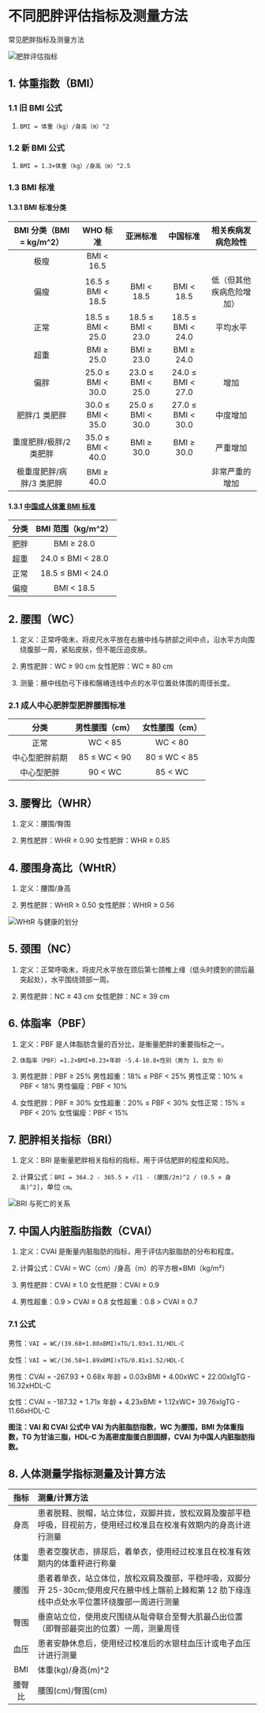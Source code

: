 # 不同肥胖评估指标及测量方法

常见肥胖指标及测量方法

![肥胖评估指标](/pics/10_1_fat_rules.jpeg)

## 1. 体重指数（BMI）

### 1.1 旧 BMI 公式

1. `BMI = 体重（kg）/身高（m）^2`

### 1.2 新 BMI 公式

1. `BMI = 1.3×体重（kg）/身高（m）^2.5`

### 1.3 BMI 标准

#### 1.3.1 BMI 标准分类

| BMI 分类（BMI = kg/m^2） |  WHO 标准         |  亚洲标准         |  中国标准         | 相关疾病发病危险性       |
|:------------------------:|:-----------------:|:-----------------:|:-----------------:|:------------------------:|
| 极瘦                     | BMI < 16.5        |                   |                   |                          |
| 偏瘦                     | 16.5 ≤ BMI < 18.5 |        BMI < 18.5 |        BMI < 18.5 | 低（但其他疾病危险增加） |
| 正常                     | 18.5 ≤ BMI < 25.0 | 18.5 ≤ BMI < 23.0 | 18.5 ≤ BMI < 24.0 | 平均水平                 |
| 超重                     | BMI ≥ 25.0        | BMI ≥ 23.0        | BMI ≥ 24.0        |                          |
| 偏胖                     | 25.0 ≤ BMI < 30.0 | 23.0 ≤ BMI < 25.0 | 24.0 ≤ BMI < 27.0 | 增加                     |
| 肥胖/1 类肥胖            | 30.0 ≤ BMI < 35.0 | 25.0 ≤ BMI < 30.0 | 27.0 ≤ BMI < 30.0 | 中度增加                 |
| 重度肥胖/极胖/2 类肥胖   | 35.0 ≤ BMI < 40.0 | BMI ≥ 30.0        | BMI ≥ 30.0        | 严重增加                 |
| 极重度肥胖/病胖/3 类肥胖 | BMI ≥ 40.0        |                   |                   | 非常严重的增加           |

#### 1.3.1 [中国成人体重 BMI 标准](/文献资料/成人肥胖及饮食锻炼指南（2024版）.pdf)

| 分类 | BMI 范围（kg/m^2）|
|:----:|:-----------------:|
| 肥胖 | BMI ≥ 28.0        |
| 超重 | 24.0 ≤ BMI < 28.0 |
| 正常 | 18.5 ≤ BMI < 24.0 |
| 偏瘦 | BMI < 18.5        |

## 2. 腰围（WC）

1. 定义：正常呼吸末，将皮尺水平放在右腋中线与脐部之间中点，沿水平方向围绕腹部一周，紧贴皮肤，但不能压迫皮肤。

2. 男性肥胖：WC ≥ 90 cm 女性肥胖：WC ≥ 80 cm

3. 测量：腋中线肋弓下缘和髂嵴连线中点的水平位置处体围的周径长度。

### 2.1 成人中心肥胖型肥胖腰围标准

| 分类           | 男性腰围（cm）| 女性腰围（cm）|
|:--------------:|:-------------:|:-------------:|
| 正常           | WC < 85       | WC < 80       |
| 中心型肥胖前期 | 85 ≤ WC < 90  | 80 ≤ WC < 85  |
| 中心型肥胖     | 90 < WC       | 85 < WC       |

## 3. 腰臀比（WHR）

1. 定义：腰围/臀围

2. 男性肥胖：WHR ≥ 0.90 女性肥胖：WHR ≥ 0.85

## 4. 腰围身高比（WHtR）

1. 定义：腰围/身高

2. 男性肥胖：WHtR ≥ 0.50 女性肥胖：WHtR ≥ 0.56

![WHtR 与健康的划分](/pics/10_3_whr_health.jpeg)

## 5. 颈围（NC）

1. 定义：正常呼吸末，将皮尺水平放在颈后第七颈椎上缘（低头时摸到的颈后最突起处），水平围绕颈部一周。

2. 男性肥胖：NC ≥ 43 cm 女性肥胖：NC ≥ 39 cm

## 6. 体脂率（PBF）

1. 定义：PBF 是人体脂肪含量的百分比，是衡量肥胖的重要指标之一。

2. `体脂率（PBF）=1.2×BMI+0.23×年龄 -5.4-10.8×性别（男为 1，女为 0）`

3. 男性肥胖：PBF ≥ 25% 男性超重：18% ≤ PBF < 25% 男性正常：10% ≤ PBF < 18% 男性偏瘦：PBF < 10%

4. 女性肥胖：PBF ≥ 30% 女性超重：20% ≤ PBF < 30% 女性正常：15% ≤ PBF < 20% 女性偏瘦：PBF < 15%

## 7. 肥胖相关指标（BRI）

1. 定义：BRI 是衡量肥胖相关指标的指标，用于评估肥胖的程度和风险。

2. 计算公式：`BRI = 364.2 - 365.5 × √[1 - (腰围/2π)^2 / (0.5 × 身高)^2]`，单位 `cm`。

![BRI 与死亡的关系](/pics/10_2_bri_death.jpeg)

## 7. 中国人内脏脂肪指数（CVAI）

1. 定义：CVAI 是衡量内脏脂肪的指标，用于评估内脏脂肪的分布和程度。

2. 计算公式：CVAI = WC（cm）/身高（m）的平方根×BMI（kg/m²）

3. 男性肥胖：CVAI ≥ 1.0 女性肥胖：CVAI ≥ 0.9

4. 男性超重：0.9 > CVAI ≥ 0.8 女性超重：0.8 > CVAI ≥ 0.7

### 7.1 公式

男性：`VAI = WC/(39.68+1.88xBMI)xTG/1.03x1.31/HDL-C`

女性：`VAI = WC/(36.58+1.89xBMI)xTG/0.81x1.52/HDL-C`

男性：CVAI = -267.93 + 0.68x 年龄 + 0.03xBMI + 4.00xWC + 22.00xIgTG - 16.32xHDL-C

女性：CVAI = -187.32 + 1.71x 年龄 + 4.23xBMI + 1.12xWC+ 39.76xIgTG - 11.66xHDL-C

**图注：VAI 和 CVAI 公式中 VAI 为内脏脂肪指数，WC 为腰围，BMI 为体重指数，TG 为甘油三脂，HDL-C 为高密度脂蛋白胆固醇，CVAI 为中国人内脏脂肪指数。**

## 8. 人体测量学指标测量及计算方法

| 指标    | 测量/计算方法                                                                                                                                   |
|:-------:|:------------------------------------------------------------------------------------------------------------------------------------------------|
| 身高    | 患者脱鞋、脱帽，站立体位，双脚并拢，放松双肩及腹部平稳呼吸，目视前方，使用经过校准且在校准有效期内的身高计进行测量                              |
| 体重    | 患者空腹状态，排尿后，着单衣，使用经过校准且在校准有效期内的体重秤进行称量                                                                      |
| 腰围    | 患者着单衣，站立体位，放松双肩及腹部，平稳呼吸，双脚分开 25-30cm;使用皮尺在腋中线上髂前上棘和第 12 肋下缘连线中点处水平位置环绕腹部一周进行测量 |
| 臀围    | 垂直站立位，使用皮尺围绕从耻骨联合至臀大肌最凸出位置（即臀部最突出的位置）一周，测量周径                                                        |
| 血压    | 患者安静休息后，使用经过校准后的水银柱血压计或电子血压计进行测量                                                                                |
| BMI     | 体重(kg)/身高(m)^2                                                                                                                              |
| 腰臀比  | 腰围(cm)/臀围(cm)                                                                                                                               |
